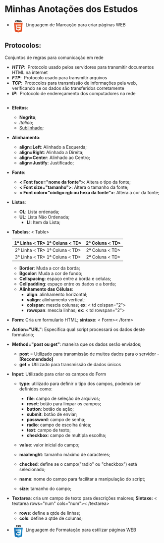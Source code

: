 # Minhas Anotações dos Estudos

- <img src="https://raw.githubusercontent.com/devicons/devicon/master/icons/html5/html5-original-wordmark.svg" alt="HTML5" title="HTML5" style="max-width: 100%;" width="40" height="40" align="middle"> Linguagem de Marcação para criar páginas WEB

<h2>Protocolos:</h2>

Conjuntos de regras para comunicação em rede<br>

- **<i>HTTP</i>**: &nbsp;Protocolo usado pelos servidores para transmitir documentos HTML na internet
- **<i>FTP</i>**: &nbsp;Protocolo usado para transmitir arquivos
- **<i>TCP</i>**: &nbsp;Protocolos para transmissão de informações pela web, verificando se os dados são transferidos corretamente
- **<i>IP</i>**: &nbsp;Protocolo de endereçamento dos computadores na rede

##

- **Efeitos**:
  - **Negrito**;
  - <i>Italico</i>;
  - <ins>Sublinhado</ins>;

- **Alinhamento**:
  - **align=Left**: Alinhado a Esquerda;
  - **align=Right**: Alinhado a Direita;
  - **align=Center**: Alinhado ao Centro;
  - **align=Justify**: Justificado;
  
- **Fonte**:
  - **< Font face="nome da fonte">**: Altera o tipo da fonte;
  - **< Font size="tamanho">**: Altera o tamanho da fonte;
  - **< Font color="código rgb ou hexa da fonte">**: Altera a cor da fonte;

- **Listas**:
  - **OL**: Lista ordenada;
  - **UL**: Lista Não Ordenada;
    - **LI**: Item da Lista;

- **Tabelas**: < Table>

    1ª Linha < TR> 1ª Coluna < TD> | 2ª Coluna < TD> |
    :---------: | :------: | 
    2ª Linha < TR> 1ª Coluna < TD> | 2ª Coluna < TD> |
    3ª Linha < TR> 1ª Coluna < TD> | 2ª Coluna < TD> |

    - **Border**: Muda a cor da borda;
    - **Bgcolor**: Muda a cor de fundo;
    - **Cellspacing**: espaço entre a borda e celulas;
    - **Cellpadding**: espaço entre os dados e a borda;
    - **Alinhamento das Células**:
      - **align**: alinhamento horizontal;
      - **valign**: alinhamento vertical;
      - **colspan**: mescla colunas; **ex**: < td colspan="2">
      - **rowspan**: mescla linhas; **ex**: < td rowspan="2">

- **Form**:  Cria um formulario HTML; **sintaxe:** < Form>< /form>
- **Action="URL"**: Especifica qual script processará os dados deste formulario;
- **Method="post ou get"**: maneira que os dados serão enviados;
	- **post** = Utilizado para transmissão de muitos dados para o servidor - **[Recomendado]**
	- **get** = Utilizado para transmissão de dados únicos
- **Input**: Utilizado para criar os campos do Form
    - **type**: utilizado para definir o tipo dos campos, podendo ser definidos como:
      - **file**: campo de seleção de arquivos;
      - **reset**: botão para limpar os campos;
      - **button**: botão de ação;
      - **submit**: botão de enviar;
      - **password**: campo de senha;
      - **radio**: campo de escolha única;
      - **text**: campo de texto;
      - **checkbox**: campo de multipla escolha;
		
    - **value**: valor inicial do campo;
    - **maxlenght**: tamanho máximo de caracteres;
    - **checked**: define se o campo("radio" ou "checkbox") está selecionado;
    - **name**: nome do campo para facilitar a manipulação do script;
    - **size**: tamanho do campo;
- **Textarea**: cria um campo de texto para descrições maiores; **Sintaxe:** < textarea rows="num" cols="num">< /textarea>
	- **rows**: define a qtde de linhas;
	- **cols**: define a qtde de colunas;


- <img src="https://raw.githubusercontent.com/devicons/devicon/master/icons/css3/css3-original-wordmark.svg" alt="CSS" title="CSS3" style="max-width: 100%;" width="40" height="40" align="middle"> Linguagem de Formatação para estilizar páginas WEB
